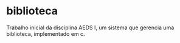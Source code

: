 # biblioteca
Trabalho inicial da disciplina AEDS I, um sistema que gerencia uma biblioteca, implementado em c. 
